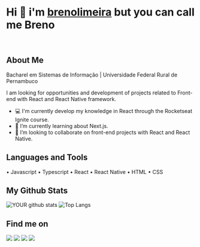 # Hi 👋 i'm <a href="https://github.com/brenolimeira">brenolimeira</a> but you can call me Breno
</br>

## About Me

Bacharel em Sistemas de Informação | Universidade Federal Rural de Pernambuco

I am looking for opportunities and development of projects related to Front-end with React and React Native framework.
- 💻 I'm currently develop my knowledge in React through the Rocketseat Ignite course.
- 🌱 I’m currently learning about Next.js.
- 🤝 I’m looking to collaborate on front-end projects with React and React Native.

## Languages and Tools
• Javascript • Typescript • React • React Native • HTML • CSS
## My Github Stats

![YOUR github stats](https://github-readme-stats.vercel.app/api?username=brenolimeira&show_icons=true&theme=tokyonight)
![Top Langs](https://github-readme-stats.vercel.app/api/top-langs/?username=brenolimeira&theme=tokyonight&layout=compact)

## Find me on

[<img src="https://img.shields.io/badge/twitter-%231DA1F2.svg?&style=for-the-badge&logo=twitter&logoColor=white" />](https://twitter.com/brenolimeira1) [<img src = "https://img.shields.io/badge/gmail-%23E4405F.svg?&style=for-the-badge&logo=gmail&logoColor=white">](mailto:brenolimeira@gmail.com) [<img src="https://img.shields.io/badge/linkedin-%230077B5.svg?&style=for-the-badge&logo=linkedin&logoColor=white" />](https://www.linkedin.com/in/breno-silvério-6a1810135/) [<img src = "https://img.shields.io/badge/instagram-%23E4405F.svg?&style=for-the-badge&logo=instagram&logoColor=white">](https://www.instagram.com/brenosilveriolimeira/) 
